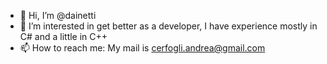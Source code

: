 - 👋 Hi, I’m @dainetti
- 👀 I’m interested in get better as a developer, I have experience mostly in C# and a little in C++
- 📫 How to reach me: My mail is cerfogli.andrea@gmail.com

